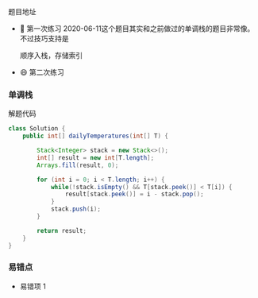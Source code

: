 题目地址



- :slightly_smiling_face: 第一次练习 2020-06-11这个题目其实和之前做过的单调栈的题目非常像。不过技巧支持是

  顺序入栈，存储索引

- :smile: 第二次练习



### 单调栈

解题代码

```java
class Solution {
    public int[] dailyTemperatures(int[] T) {

        Stack<Integer> stack = new Stack<>();
        int[] result = new int[T.length];
        Arrays.fill(result, 0);

        for (int i = 0; i < T.length; i++) {
            while(!stack.isEmpty() && T[stack.peek()] < T[i]) {
                result[stack.peek()] = i - stack.pop();
            }
            stack.push(i);
        }

        return result;
    }
}
```



### 易错点

- 易错项 1

